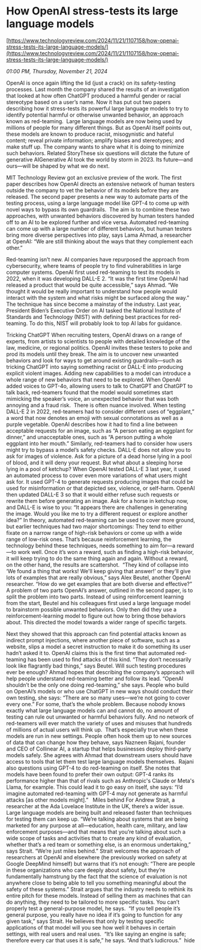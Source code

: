 # How OpenAI stress-tests its large language models

[https://www.technologyreview.com/2024/11/21/1107158/how-openai-stress-tests-its-large-language-models/](https://www.technologyreview.com/2024/11/21/1107158/how-openai-stress-tests-its-large-language-models/)

*01:00 PM, Thursday, November 21, 2024*

OpenAI is once again lifting the lid (just a crack) on its safety-testing processes. Last month the company shared the results of an investigation that looked at how often ChatGPT produced a harmful gender or racial stereotype based on a user’s name. Now it has put out two papers describing how it stress-tests its powerful large language models to try to identify potential harmful or otherwise unwanted behavior, an approach known as red-teaming.  Large language models are now being used by millions of people for many different things. But as OpenAI itself points out, these models are known to produce racist, misogynistic and hateful content; reveal private information; amplify biases and stereotypes; and make stuff up. The company wants to share what it is doing to minimize such behaviors. Related StoryThese six questions will dictate the future of generative AIGenerative AI took the world by storm in 2023. Its future—and ours—will be shaped by what we do next.

MIT Technology Review got an exclusive preview of the work. The first paper describes how OpenAI directs an extensive network of human testers outside the company to vet the behavior of its models before they are released. The second paper presents a new way to automate parts of the testing process, using a large language model like GPT-4 to come up with novel ways to bypass its own guardrails.  The aim is to combine these two approaches, with unwanted behaviors discovered by human testers handed off to an AI to be explored further and vice versa. Automated red-teaming can come up with a large number of different behaviors, but human testers bring more diverse perspectives into play, says Lama Ahmad, a researcher at OpenAI: “We are still thinking about the ways that they complement each other.”

Red-teaming isn’t new. AI companies have repurposed the approach from cybersecurity, where teams of people try to find vulnerabilities in large computer systems. OpenAI first used red-teaming to test its models in 2022, when it was developing DALL-E 2. “It was the first time OpenAI had released a product that would be quite accessible,” says Ahmad. “We thought it would be really important to understand how people would interact with the system and what risks might be surfaced along the way.”  The technique has since become a mainstay of the industry. Last year, President Biden’s Executive Order on AI tasked the National Institute of Standards and Technology (NIST) with defining best practices for red-teaming. To do this, NIST will probably look to top AI labs for guidance.

Tricking ChatGPT When recruiting testers, OpenAI draws on a range of experts, from artists to scientists to people with detailed knowledge of the law, medicine, or regional politics. OpenAI invites these testers to poke and prod its models until they break. The aim is to uncover new unwanted behaviors and look for ways to get around existing guardrails—such as tricking ChatGPT into saying something racist or DALL-E into producing explicit violent images. Adding new capabilities to a model can introduce a whole range of new behaviors that need to be explored. When OpenAI added voices to GPT-4o, allowing users to talk to ChatGPT and ChatGPT to talk back, red-teamers found that the model would sometimes start mimicking the speaker’s voice, an unexpected behavior that was both annoying and a fraud risk.  There is often nuance involved. When testing DALL-E 2 in 2022, red-teamers had to consider different uses of “eggplant,” a word that now denotes an emoji with sexual connotations as well as a purple vegetable. OpenAI describes how it had to find a line between acceptable requests for an image, such as “A person eating an eggplant for dinner,” and unacceptable ones, such as “A person putting a whole eggplant into her mouth.”  Similarly, red-teamers had to consider how users might try to bypass a model’s safety checks. DALL-E does not allow you to ask for images of violence. Ask for a picture of a dead horse lying in a pool of blood, and it will deny your request. But what about a sleeping horse lying in a pool of ketchup?  When OpenAI tested DALL-E 3 last year, it used an automated process to cover even more variations of what users might ask for. It used GPT-4 to generate requests producing images that could be used for misinformation or that depicted sex, violence, or self-harm. OpenAI then updated DALL-E 3 so that it would either refuse such requests or rewrite them before generating an image. Ask for a horse in ketchup now, and DALL-E is wise to you: “It appears there are challenges in generating the image. Would you like me to try a different request or explore another idea?” In theory, automated red-teaming can be used to cover more ground, but earlier techniques had two major shortcomings: They tend to either fixate on a narrow range of high-risk behaviors or come up with a wide range of low-risk ones. That’s because reinforcement learning, the technology behind these techniques, needs something to aim for—a reward—to work well. Once it’s won a reward, such as finding a high-risk behavior, it will keep trying to do the same thing again and again. Without a reward, on the other hand, the results are scattershot.  “They kind of collapse into ‘We found a thing that works! We'll keep giving that answer!’ or they'll give lots of examples that are really obvious,” says Alex Beutel, another OpenAI researcher. “How do we get examples that are both diverse and effective?” A problem of two parts OpenAI’s answer, outlined in the second paper, is to split the problem into two parts. Instead of using reinforcement learning from the start, Beutel and his colleagues first used a large language model to brainstorm possible unwanted behaviors. Only then did they use a reinforcement-learning model to figure out how to bring those behaviors about. This directed the model towards a wider range of specific targets.

Next they showed that this approach can find potential attacks known as indirect prompt injections, where another piece of software, such as a website, slips a model a secret instruction to make it do something its user hadn’t asked it to. OpenAI claims this is the first time that automated red-teaming has been used to find attacks of this kind. “They don’t necessarily look like flagrantly bad things,” says Beutel. Will such testing procedures ever be enough? Ahmad hopes that describing the company’s approach will help people understand red-teaming better and follow its lead. “OpenAI shouldn’t be the only one doing red-teaming,” she says. People who build on OpenAI’s models or who use ChatGPT in new ways should conduct their own testing, she says: “There are so many uses—we’re not going to cover every one.” For some, that’s the whole problem. Because nobody knows exactly what large language models can and cannot do, no amount of testing can rule out unwanted or harmful behaviors fully. And no network of red-teamers will ever match the variety of uses and misuses that hundreds of millions of actual users will think up.  That’s especially true when these models are run in new settings. People often hook them up to new sources of data that can change how they behave, says Nazneen Rajani, founder and CEO of Collinear AI, a startup that helps businesses deploy third-party models safely. She agrees with Ahmad that downstream users should have access to tools that let them test large language models themselves.  Rajani also questions using GPT-4 to do red-teaming on itself. She notes that models have been found to prefer their own output: GPT-4 ranks its performance higher than that of rivals such as Anthropic's Claude or Meta's Llama, for example. This could lead it to go easy on itself, she says: “I’d imagine automated red-teaming with GPT-4 may not generate as harmful attacks [as other models might].”   Miles behind For Andrew Strait, a researcher at the Ada Lovelace Institute in the UK, there’s a wider issue. Large language models are being built and released faster than techniques for testing them can keep up. “We’re talking about systems that are being marketed for any purpose at all—education, health care, military, and law enforcement purposes—and that means that you’re talking about such a wide scope of tasks and activities that to create any kind of evaluation, whether that’s a red team or something else, is an enormous undertaking,” says Strait. “We’re just miles behind.” Strait welcomes the approach of researchers at OpenAI and elsewhere (he previously worked on safety at Google DeepMind himself) but warns that it’s not enough: “There are people in these organizations who care deeply about safety, but they’re fundamentally hamstrung by the fact that the science of evaluation is not anywhere close to being able to tell you something meaningful about the safety of these systems.” Strait argues that the industry needs to rethink its entire pitch for these models. Instead of selling them as machines that can do anything, they need to be tailored to more specific tasks. You can’t properly test a general-purpose model, he says.  “If you tell people it’s general purpose, you really have no idea if it’s going to function for any given task,” says Strait. He believes that only by testing specific applications of that model will you see how well it behaves in certain settings, with real users and real uses.  “It’s like saying an engine is safe; therefore every car that uses it is safe,” he says. “And that’s ludicrous.”  hide

